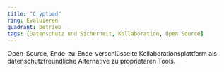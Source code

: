 ```yaml
---
title: "Cryptpad"
ring: Evaluieren
quadrant: betrieb
tags: [Datenschutz und Sicherheit, Kollaboration, Open Source]
---
```


Open-Source, Ende-zu-Ende-verschlüsselte Kollaborationsplattform als datenschutzfreundliche Alternative zu proprietären Tools.
